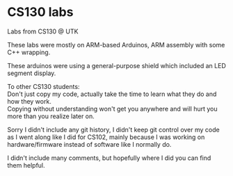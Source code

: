 # CS130 labs

Labs from CS130 @ UTK

These labs were mostly on ARM-based Arduinos, ARM assembly with some C++ wrapping.

These arduinos were using a general-purpose shield which included an LED segment display.  

To other CS130 students:  
Don't just copy my code, actually take the time to learn what they do and how they work.  
Copying without understanding won't get you anywhere and will hurt you more than you realize later on.

Sorry I didn't include any git history, I didn't keep git control over my code as I went along like I did for CS102, mainly because I was working on hardware/firmware instead of software like I normally do.

I didn't include many comments, but hopefully where I did you can find them helpful.
